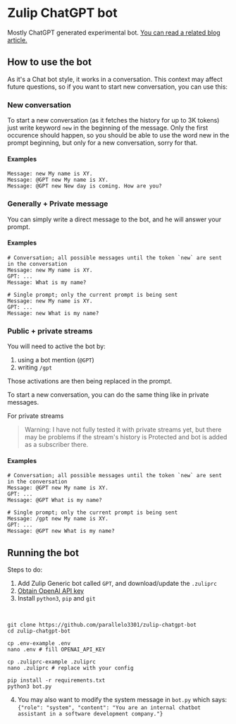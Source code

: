# Zulip ChatGPT bot

Mostly ChatGPT generated experimental bot. [You can read a related blog article.](https://blog.parallelo3301.org/blog/creating-a-zulip-bot-with-chatgpt/)

## How to use the bot

As it's a Chat bot style, it works in a conversation. This context may affect future questions, so if you want to start new conversation, you can use this:

### New conversation 

To start a new conversation (as it fetches the history for up to 3K tokens) just write keyword `new` in the beginning of the message. Only the first occurence should happen, so you should be able to use the word new in the prompt beginning, but only for a new conversation, sorry for that.

#### Examples

```
Message: new My name is XY.
Message: @GPT new My name is XY.
Message: @GPT new New day is coming. How are you?
```

### Generally + Private message

You can simply write a direct message to the bot, and he will answer your prompt.

#### Examples

```
# Conversation; all possible messages until the token `new` are sent in the conversation
Message: new My name is XY.
GPT: ...
Message: What is my name?

# Single prompt; only the current prompt is being sent
Message: new My name is XY.
GPT: ...
Message: new What is my name?
```

### Public + private streams

You will need to active the bot by:
1. using a bot mention (`@GPT`)
2. writing `/gpt`

Those activations are then being replaced in the prompt.

To start a new conversation, you can do the same thing like in private messages.

For private streams

> Warning: I have not fully tested it with private streams yet, but there may be problems if the stream's history is Protected and bot is added as a subscriber there.


#### Examples

```
# Conversation; all possible messages until the token `new` are sent in the conversation
Message: @GPT new My name is XY.
GPT: ...
Message: @GPT What is my name?

# Single prompt; only the current prompt is being sent
Message: /gpt new My name is XY.
GPT: ...
Message: @GPT new What is my name?
```


## Running the bot

Steps to do:

1. Add Zulip Generic bot called `GPT`, and download/update the `.zuliprc`
2. [Obtain OpenAI API key](https://platform.openai.com/account/api-keys)
3. Install `python3`, `pip` and `git`

<br>

```shell
git clone https://github.com/parallelo3301/zulip-chatgpt-bot
cd zulip-chatgpt-bot

cp .env-example .env
nano .env # fill OPENAI_API_KEY

cp .zuliprc-example .zuliprc
nano .zuliprc # replace with your config

pip install -r requirements.txt
python3 bot.py
```

4. You may also want to modify the system message in `bot.py` which says: `{"role": "system", "content": "You are an internal chatbot assistant in a software development company."}`
